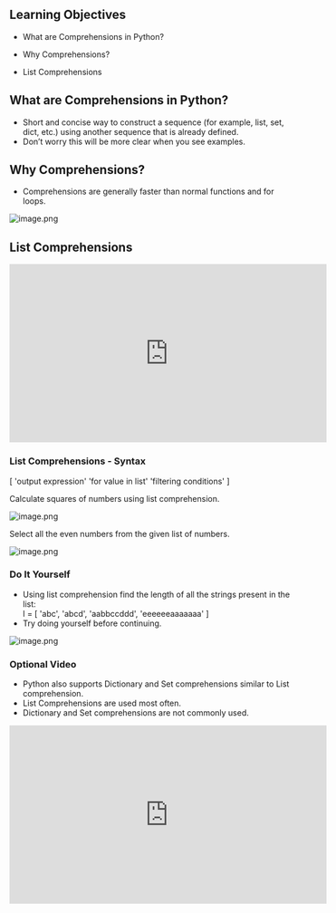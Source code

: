 ## Learning Objectives

* What are Comprehensions in Python?

* Why Comprehensions?

* List Comprehensions

## What are Comprehensions in Python?

* Short and concise way to construct a sequence (for example, list, set, dict, etc.) using another sequence that is already defined.
* Don’t worry this will be more clear when you see examples.

## Why Comprehensions?

* Comprehensions are generally faster than normal functions and for loops.








![image.png](https://dphi-live.s3.amazonaws.com/media_uploads/image_9a76c293d84d49549f7c43a18d645bd9.png)







## List Comprehensions











<iframe width="560" height="315" src="https://www.youtube.com/embed/5K08WcjGV6c" title="YouTube video player" frameborder="0" allow="accelerometer; autoplay; clipboard-write; encrypted-media; gyroscope; picture-in-picture" allowfullscreen></iframe>









### List Comprehensions - Syntax

[ 'output expression' 'for value in list' 'filtering conditions' ]

Calculate squares of numbers using list comprehension.




![image.png](https://dphi-live.s3.amazonaws.com/media_uploads/image_bf097087487947de9b8af7b6c888ccf9.png)





Select all the even numbers from the given list of numbers.




![image.png](https://dphi-live.s3.amazonaws.com/media_uploads/image_7be63b0883ec48de99232b2b57bc7384.png)




### Do It Yourself

* Using list comprehension find the length of all the strings present in the list:  
l = \[ 'abc', 'abcd', 'aabbccddd', 'eeeeeeaaaaaaa' ]
* Try doing yourself before continuing.





![image.png](https://dphi-live.s3.amazonaws.com/media_uploads/image_420a2b28c6b6409bbd808e5beb78d2e9.png)





### Optional Video

* Python also supports Dictionary and Set comprehensions similar to List comprehension.
* List Comprehensions are used most often.
* Dictionary and Set comprehensions are not commonly used.



<iframe width="560" height="315" src="https://www.youtube.com/embed/MxZwyrIXNjs" title="YouTube video player" frameborder="0" allow="accelerometer; autoplay; clipboard-write; encrypted-media; gyroscope; picture-in-picture" allowfullscreen></iframe>